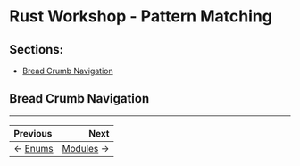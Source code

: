 # Rust Workshop - Pattern Matching

## Sections:

* [Bread Crumb Navigation](#bread-crumb-navigation)

## Bread Crumb Navigation
_________________________

Previous | Next
:------- | ---:
← [Enums](./enums.md) | [Modules](./modules.md) →
